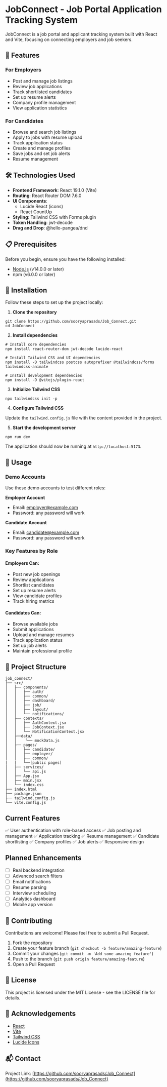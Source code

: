 # JobConnect - Job Portal Application Tracking System

JobConnect is a job portal and applicant tracking system built with React and Vite, focusing on connecting employers and job seekers.

## 🌟 Features

### For Employers
- Post and manage job listings
- Review job applications
- Track shortlisted candidates
- Set up resume alerts
- Company profile management
- View application statistics

### For Candidates
- Browse and search job listings
- Apply to jobs with resume upload
- Track application status
- Create and manage profiles
- Save jobs and set job alerts
- Resume management

## 🛠️ Technologies Used

- **Frontend Framework**: React 19.1.0 (Vite)
- **Routing**: React Router DOM 7.6.0
- **UI Components**: 
  - Lucide React (icons)
  - React CountUp
- **Styling**: Tailwind CSS with Forms plugin
- **Token Handling**: jwt-decode
- **Drag and Drop**: @hello-pangea/dnd

## 📋 Prerequisites

Before you begin, ensure you have the following installed:

- [Node.js](https://nodejs.org/) (v14.0.0 or later)
- npm (v6.0.0 or later)


## 🚀 Installation

Follow these steps to set up the project locally:

1. **Clone the repository**


```shellscript
git clone https://github.com/sooryaprasads/Job_Connect.git
cd JobConnect
```

2. **Install dependencies**


```shellscript
# Install core dependencies
npm install react-router-dom jwt-decode lucide-react

# Install Tailwind CSS and UI dependencies
npm install -D tailwindcss postcss autoprefixer @tailwindcss/forms tailwindcss-animate

# Install development dependencies
npm install -D @vitejs/plugin-react
```

3. **Initialize Tailwind CSS**


```shellscript
npx tailwindcss init -p
```

4. **Configure Tailwind CSS**


Update the `tailwind.config.js` file with the content provided in the project.

5. **Start the development server**


```shellscript
npm run dev
```

The application should now be running at `http://localhost:5173`.


## 📝 Usage

### Demo Accounts

Use these demo accounts to test different roles:

**Employer Account**
- Email: employer@example.com
- Password: any password will work

**Candidate Account**
- Email: candidate@example.com
- Password: any password will work

### Key Features by Role

#### Employers Can:
- Post new job openings
- Review applications
- Shortlist candidates
- Set up resume alerts
- View candidate profiles
- Track hiring metrics

#### Candidates Can:
- Browse available jobs
- Submit applications
- Upload and manage resumes
- Track application status
- Set up job alerts
- Maintain professional profile

## 📁 Project Structure
```
job_connect/
├── src/
│   ├── components/
│   │   ├── auth/
│   │   ├── common/
│   │   ├── dashboard/
│   │   ├── job/
│   │   ├── layout/
│   │   └── notifications/
│   ├── contexts/
│   │   ├── AuthContext.jsx
│   │   ├── JobContext.jsx
│   │   └── NotificationContext.jsx
│   ├──data/
│   │    └── mockData.js
│   ├── pages/
│   │   ├── candidate/
│   │   ├── employer/
│   │   ├── common/
|   |   └──[public pages]
│   ├── services/
│   │   └── api.js
│   ├── App.jsx
│   ├── main.jsx
│   └── index.css
├── index.html
├── package.json
├── tailwind.config.js
└── vite.config.js
```

## Current Features

✅ User authentication with role-based access
✅ Job posting and management
✅ Application tracking
✅ Resume management
✅ Candidate shortlisting
✅ Company profiles
✅ Job alerts
✅ Responsive design

## Planned Enhancements

- [ ] Real backend integration
- [ ] Advanced search filters
- [ ] Email notifications
- [ ] Resume parsing
- [ ] Interview scheduling
- [ ] Analytics dashboard
- [ ] Mobile app version

## 🤝 Contributing

Contributions are welcome! Please feel free to submit a Pull Request.

1. Fork the repository
2. Create your feature branch (`git checkout -b feature/amazing-feature`)
3. Commit your changes (`git commit -m 'Add some amazing feature'`)
4. Push to the branch (`git push origin feature/amazing-feature`)
5. Open a Pull Request


## 📄 License

This project is licensed under the MIT License - see the LICENSE file for details.

## 👏 Acknowledgements

- [React](https://reactjs.org/)
- [Vite](https://vitejs.dev/)
- [Tailwind CSS](https://tailwindcss.com/)
- [Lucide Icons](https://lucide.dev/)

## 📬 Contact

Project Link: [https://github.com/sooryaprasads/Job_Connect](https://github.com/sooryaprasads/Job_Connect)
